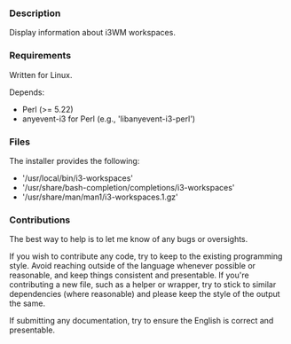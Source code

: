 ### Description

Display information about i3WM workspaces.

### Requirements

Written for Linux.

Depends:

* Perl (>= 5.22)
* anyevent-i3 for Perl (e.g., 'libanyevent-i3-perl')

### Files

The installer provides the following:

* '/usr/local/bin/i3-workspaces'
* '/usr/share/bash-completion/completions/i3-workspaces'
* '/usr/share/man/man1/i3-workspaces.1.gz'

### Contributions

The best way to help is to let me know of any bugs or oversights.

If you wish to contribute any code, try to keep to the existing programming style. Avoid reaching outside of the language whenever possible or reasonable, and keep things consistent and presentable. If you're contributing a new file, such as a helper or wrapper, try to stick to similar dependencies (where reasonable) and please keep the style of the output the same.

If submitting any documentation, try to ensure the English is correct and presentable.
